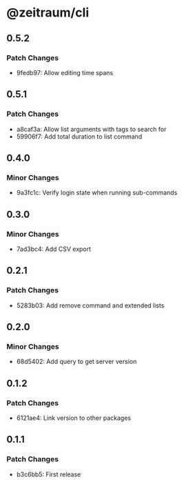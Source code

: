 # @zeitraum/cli

## 0.5.2

### Patch Changes

- 9fedb97: Allow editing time spans

## 0.5.1

### Patch Changes

- a8caf3a: Allow list arguments with tags to search for
- 59906f7: Add total duration to list command

## 0.4.0

### Minor Changes

- 9a3fc1c: Verify login state when running sub-commands

## 0.3.0

### Minor Changes

- 7ad3bc4: Add CSV export

## 0.2.1

### Patch Changes

- 5283b03: Add remove command and extended lists

## 0.2.0

### Minor Changes

- 68d5402: Add query to get server version

## 0.1.2

### Patch Changes

- 6121ae4: Link version to other packages

## 0.1.1

### Patch Changes

- b3c6bb5: First release
